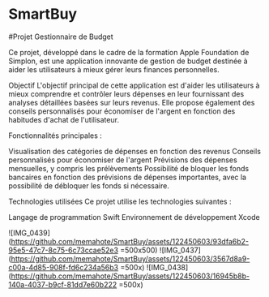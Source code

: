 # SmartBuy

#Projet Gestionnaire de Budget

Ce projet, développé dans le cadre de la formation Apple Foundation de Simplon, est une application innovante de gestion de budget destinée à aider les utilisateurs à mieux gérer leurs finances personnelles.

Objectif
L'objectif principal de cette application est d'aider les utilisateurs à mieux comprendre et contrôler leurs dépenses en leur fournissant des analyses détaillées basées sur leurs revenus. Elle propose également des conseils personnalisés pour économiser de l'argent en fonction des habitudes d'achat de l'utilisateur.

Fonctionnalités principales :

Visualisation des catégories de dépenses en fonction des revenus
Conseils personnalisés pour économiser de l'argent
Prévisions des dépenses mensuelles, y compris les prélèvements
Possibilité de bloquer les fonds bancaires en fonction des prévisions de dépenses importantes, avec la possibilité de débloquer les fonds si nécessaire.

Technologies utilisées
Ce projet utilise les technologies suivantes :

Langage de programmation Swift
Environnement de développement Xcode

![IMG_0439](https://github.com/memahote/SmartBuy/assets/122450603/93dfa6b2-95e5-47c7-8c75-6c73ccae52e3 =500x500)
![IMG_0437](https://github.com/memahote/SmartBuy/assets/122450603/3567d8a9-c00a-4d85-908f-fd6c234a56b3 =500x)
![IMG_0438](https://github.com/memahote/SmartBuy/assets/122450603/16945b8b-140a-4037-b9cf-81dd7e60b222 =500x)




